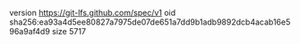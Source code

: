 version https://git-lfs.github.com/spec/v1
oid sha256:ea93a4d5ee80827a7975de07de651a7dd9b1adb9892dcb4acab16e596a9af4d9
size 5717
